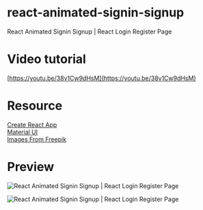 # react-animated-signin-signup
  React Animated Signin Signup | React Login Register Page

# Video tutorial

[https://youtu.be/38v1Cw9dHsM](https://youtu.be/38v1Cw9dHsM)<br>

# Resource

[Create React App](https://create-react-app.dev/)<br>
[Material UI](https://create-react-app.dev/)<br>
[Images From Freepik](https://www.freepik.com/)<br>

# Preview

![React Animated Signin Signup | React Login Register Page](https://github.com/trananhtuat/react-animated-signin-signup/assets/67447840/25cb5f84-d85d-453d-8bc5-d96c78756052)

![React Animated Signin Signup | React Login Register Page](https://github.com/trananhtuat/react-animated-signin-signup/assets/67447840/718f1e1e-f3f6-47ea-966a-12571f9816e8)
